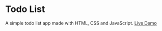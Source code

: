 # Todo List
A simple todo list app made with HTML, CSS and JavaScript.
[Live Demo](https://dimzles.github.io/todo-list/)
